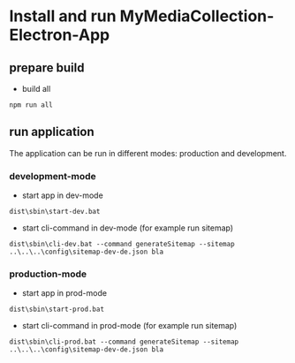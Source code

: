 # Install and run MyMediaCollection-Electron-App

## prepare build
- build all
```
npm run all
```

## run application
The application can be run in different modes: production and development.

### development-mode
- start app in dev-mode
```
dist\sbin\start-dev.bat
```
- start cli-command in dev-mode (for example run sitemap)
```
dist\sbin\cli-dev.bat --command generateSitemap --sitemap ..\..\..\config\sitemap-dev-de.json bla
```

### production-mode
- start app in prod-mode
```
dist\sbin\start-prod.bat
```
- start cli-command in prod-mode (for example run sitemap)
```
dist\sbin\cli-prod.bat --command generateSitemap --sitemap ..\..\..\config\sitemap-dev-de.json bla
```
